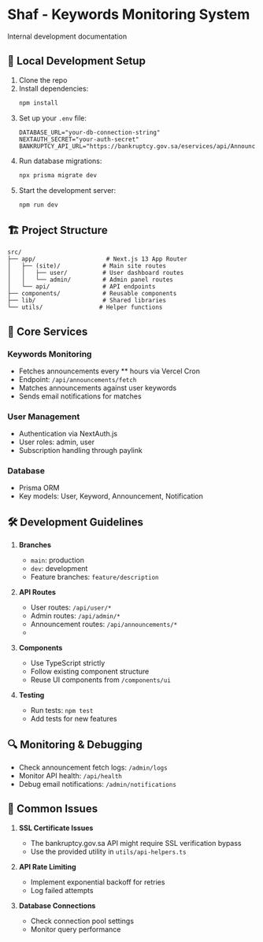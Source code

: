 # Shaf - Keywords Monitoring System

Internal development documentation

## 🔧 Local Development Setup

1. Clone the repo
2. Install dependencies:
   ```bash
   npm install
   ```
3. Set up your `.env` file:
   ```env
   DATABASE_URL="your-db-connection-string"
   NEXTAUTH_SECRET="your-auth-secret"
   BANKRUPTCY_API_URL="https://bankruptcy.gov.sa/eservices/api/AnnouncementNewDataAPI/"
   ```
4. Run database migrations:
   ```bash
   npx prisma migrate dev
   ```
5. Start the development server:
   ```bash
   npm run dev
   ```

## 🏗 Project Structure

```
src/
├── app/                    # Next.js 13 App Router
│   ├── (site)/            # Main site routes
│   │   ├── user/          # User dashboard routes
│   │   └── admin/         # Admin panel routes
│   └── api/               # API endpoints
├── components/            # Reusable components
├── lib/                   # Shared libraries
└── utils/                # Helper functions
```

## 🔄 Core Services

### Keywords Monitoring

- Fetches announcements every \*\* hours via Vercel Cron
- Endpoint: `/api/announcements/fetch`
- Matches announcements against user keywords
- Sends email notifications for matches

### User Management

- Authentication via NextAuth.js
- User roles: admin, user
- Subscription handling through paylink

### Database

- Prisma ORM
- Key models: User, Keyword, Announcement, Notification

## 🛠 Development Guidelines

1. **Branches**

   - `main`: production
   - `dev`: development
   - Feature branches: `feature/description`

2. **API Routes**

   - User routes: `/api/user/*`
   - Admin routes: `/api/admin/*`
   - Announcement routes: `/api/announcements/*`
   -

3. **Components**

   - Use TypeScript strictly
   - Follow existing component structure
   - Reuse UI components from `/components/ui`

4. **Testing**
   - Run tests: `npm test`
   - Add tests for new features

## 🔍 Monitoring & Debugging

- Check announcement fetch logs: `/admin/logs`
- Monitor API health: `/api/health`
- Debug email notifications: `/admin/notifications`

## 🚨 Common Issues

1. **SSL Certificate Issues**

   - The bankruptcy.gov.sa API might require SSL verification bypass
   - Use the provided utility in `utils/api-helpers.ts`

2. **API Rate Limiting**

   - Implement exponential backoff for retries
   - Log failed attempts

3. **Database Connections**
   - Check connection pool settings
   - Monitor query performance
